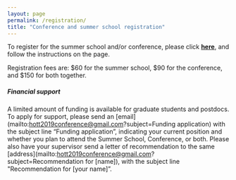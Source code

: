 ```yaml
---
layout: page
permalink: /registration/
title: "Conference and summer school registration"
---
```


To register for the summer school and/or conference, please click
**[here](https://starrez.housing.cmu.edu/StarRezPortalConference/go/Conferences/HoTT2019)**, and follow the instructions on the page.

Registration fees are: $60 for the summer school, $90 for the conference, and
$150 for both together.

##### Financial support

A limited amount of funding is available for graduate students and postdocs. To
apply for support, please send an
[email](mailto:hott2019conference@gmail.com?subject=Funding application) with
the subject line “Funding application”, indicating your current position and
whether you plan to attend the Summer School, Conference, or both. Please also
have your supervisor send a letter of recommendation to the same
[address](mailto:hott2019conference@gmail.com?subject=Recommendation for
[name]),  with the subject line "Recommendation for [your name]”.
